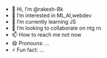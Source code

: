 - 👋 Hi, I’m @rakesh-Bk
- 👀 I’m interested in ML,AI,webdev
- 🌱 I’m currently learning JS
- 💞️ I’m looking to collaborate on ntg rn
- 📫 How to reach me not now
- 😄 Pronouns: ...
- ⚡ Fun fact: ...

<!---
rakesh-Bk/rakesh-Bk is a ✨ special ✨ repository because its `README.md` (this file) appears on your GitHub profile.
You can click the Preview link to take a look at your changes.
--->
